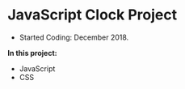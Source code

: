 # JavaScript Clock Project

- Started Coding: December 2018.

<b>In this project:</b>
- JavaScript
- CSS
